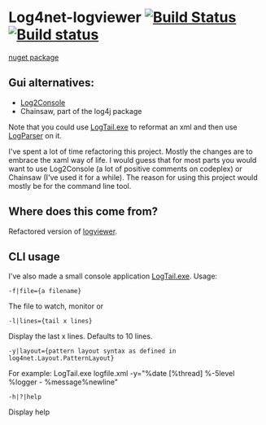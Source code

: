 Log4net-logviewer [![Build Status](https://travis-ci.org/wallymathieu/log4net-logviewer.png?branch=master)](https://travis-ci.org/wallymathieu/log4net-logviewer) [![Build status](https://ci.appveyor.com/api/projects/status/kmx7nj5b4k73yvhn)](https://ci.appveyor.com/project/wallymathieu/log4net-logviewer)
=================

[nuget package](http://nuget.org/packages/log4net-logviewer/)

Gui alternatives:
-----------------
- [Log2Console](http://log2console.codeplex.com/)
- Chainsaw, part of the log4j package

Note that you could use [LogTail.exe](./tree/master/LogTail) to reformat an xml and then use [LogParser](http://www.hanselman.com/blog/AnalyzeYourWebServerDataAndBeEmpoweredWithLogParserAndLogParserLizardGUI.aspx) on it.

I've spent a lot of time refactoring this project. Mostly the changes are to embrace the xaml way of life. I would guess that for most parts you would want to use Log2Console (a lot of positive comments on codeplex) or Chainsaw (I've used it for a while). The reason for using this project would mostly be for the command line tool.

Where does this come from?
--------------------------
Refactored version of [logviewer](http://www.codeproject.com/KB/cs/logviewer.aspx).

CLI usage
---------
I've also made a small console application [LogTail.exe](./tree/master/LogTail). Usage:

    -f|file={a filename}
The file to watch, monitor or 

    -l|lines={tail x lines}	
Display the last x lines. Defaults to 10 lines. 

    -y|layout={pattern layout syntax as defined in log4net.Layout.PatternLayout}
For example: 
    LogTail.exe logfile.xml -y="%date [%thread] %-5level %logger - %message%newline"

    -h|?|help
Display help



